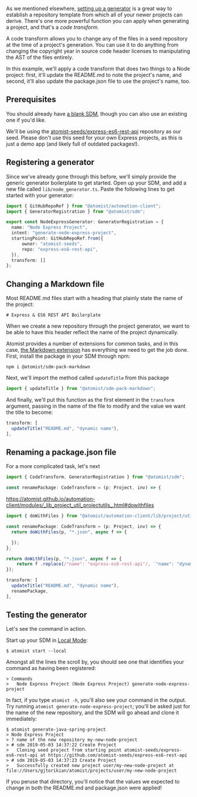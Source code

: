 As we mentioned elsewhere, [setting up a generator](/developer/setting-up-a-generator/) is a great way to establish a repository template from which all of your newer projects can derive. There's one more powerful function you can apply when generating a project, and that's a _code transform_.

A code transform allows you to change any of the files in a seed repository at the time of a project's generation. You can use it to do anything from changing the copyright year in source code header licenses to manipulating the AST of the files entirely.

In this example, we'll apply a code transform that does two things to a Node project: first, it'll update the README.md to note the project's name, and second, it'll also update the package.json file to use the project's name, too.

## Prerequisites

You should already have [a blank SDM](/developer/sdm/#creating-an-sdm-project), though you can also use an existing one if you'd like.

We'll be using the [atomist-seeds/express-es6-rest-api](https://github.com/atomist-seeds/express-es6-rest-api) repository as our seed. Please don't use this seed for your own Express projects, as this is just a demo app (and likely full of outdated packages!).

## Registering a generator

Since we've already gone through this before, we'll simply provide the generic generator boilerplate to get started.  Open up your SDM, and add a new file called `lib/node_generator.ts`. Paste the following lines to get started with your generator:

```typescript
import { GitHubRepoRef } from "@atomist/automation-client";
import { GeneratorRegistration } from "@atomist/sdm";

export const NodeExpressGenerator: GeneratorRegistration = {
  name: "Node Express Project",
  intent: "generate-node-express-project",
  startingPoint: GitHubRepoRef.from({
      owner: "atomist-seeds",
      repo: "express-es6-rest-api",
  }),
  transform: []
};
```

## Changing a Markdown file

Most README.md files start with a heading that plainly state the name of the project:

```
# Express & ES6 REST API Boilerplate
```

When we create a new repository through the project generator, we want to be able to have this header reflect the name of the project dynamically.

Atomist provides a number of extensions for common tasks, and in this case, [the Markdown extension](https://docs.atomist.com/pack/markdown/) has everything we need to get the job done. First, install the package in your SDM through npm:

```
npm i @atomist/sdm-pack-markdown
```

Next, we'll import the method called `updateTitle` from this package

```typescript
import { updateTitle } from "@atomist/sdm-pack-markdown";
```

And finally, we'll put this function as the first element in the `transform` argument, passing in the name of the file to modify and the value we want the title to become:

```typescript
transform: [
  updateTitle("README.md", "dynamic name"),
],
```

## Renaming a package.json file

For a more complicated task, let's next

```typescript
import { CodeTransform, GeneratorRegistration } from "@atomist/sdm";
```

```typescript
const renamePackage: CodeTransform = (p: Project, inv) => {
```

https://atomist.github.io/automation-client/modules/_lib_project_util_projectutils_.html#dowithfiles

```typescript
import { doWithFiles } from "@atomist/automation-client/lib/project/util/projectUtils";
```

```typescript
const renamePackage: CodeTransform = (p: Project, inv) => {
  return doWithFiles(p, "*.json", async f => {

  });
};
```

```typescript
return doWithFiles(p, "*.json", async f => {
    return f .replace(/"name": "express-es6-rest-api"/, `"name": "dynamic-name"`);
});
```

```typescript
transform: [
  updateTitle("README.md", "dynamic name"),
  renamePackage,
],
```

## Testing the generator

Let's see the command in action.

Start up your SDM in [Local Mode](/developer/local/):

```
$ atomist start --local
```

Amongst all the lines the scroll by, you should see one that identifies your command as having been registered:

```
> Commands
>   Node Express Project (Node Express Project) generate-node-express-project
```

In fact, if you type `atomist -h`, you'll also see your command in the output. Try running `atomist generate-node-express-project`; you'll be asked just for the name of the new repository, and the SDM will go ahead and clone it immediately:

```
$ atomist generate-java-spring-project
> Node Express Project
> ? name of the new repository my-new-node-project
> # sdm 2019-05-03 14:37:22 Create Project
>   Cloning seed project from starting point atomist-seeds/express-es6-rest-api at https://github.com/atomist-seeds/express-es6-rest-api
> # sdm 2019-05-03 14:37:23 Create Project
>   Successfully created new project user/my-new-node-project at file://Users/gjtorikian/atomist/projects/user/my-new-node-project
```

If you peruse that directory, you'll notice that the values we expected to change in both the README.md and package.json were applied!
